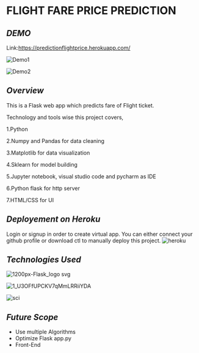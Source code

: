 <h1> FLIGHT FARE PRICE PREDICTION </h1>

***DEMO***
---
Link:https://predictionflightprice.herokuapp.com/

![Demo1](https://user-images.githubusercontent.com/32620288/123793947-ee3a7280-d8ff-11eb-8a10-99bb0e5ee415.png)

![Demo2](https://user-images.githubusercontent.com/32620288/123794112-1d50e400-d900-11eb-82c9-f0400396ad6d.png)

***Overview***
---

This is a Flask web app which predicts fare of Flight ticket.

Technology and tools wise this project covers,

1.Python

2.Numpy and Pandas for data cleaning

3.Matplotlib for data visualization

4.Sklearn for model building

5.Jupyter notebook, visual studio code and pycharm as IDE

6.Python flask for http server

7.HTML/CSS for UI

***Deployement on Heroku***
---

Login or signup in order to create virtual app. You can either connect your github profile or download ctl to manually deploy this project.
![heroku](https://user-images.githubusercontent.com/32620288/123794250-44a7b100-d900-11eb-916f-cb8acd2fbc67.png)

***Technologies Used***
---
![1200px-Flask_logo svg](https://user-images.githubusercontent.com/32620288/123795992-3fe3fc80-d902-11eb-925f-99365ccc4554.png)

![1_U3OFfUPCKV7qMmLRRiiYDA](https://user-images.githubusercontent.com/32620288/123796059-55f1bd00-d902-11eb-956b-286b74ced90b.jpeg)

![sci](https://user-images.githubusercontent.com/32620288/123796085-5d18cb00-d902-11eb-8a73-1e029f959fb1.png)

***Future Scope***
---
* Use multiple Algorithms
* Optimize Flask app.py
* Front-End
